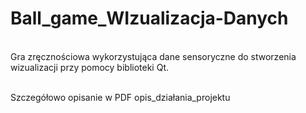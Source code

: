 # Ball_game_WIzualizacja-Danych

<br />
Gra zręcznościowa wykorzystująca dane sensoryczne do stworzenia wizualizacji przy pomocy biblioteki Qt.

<br />
<br />

Szczegółowo opisanie w PDF opis_działania_projektu
